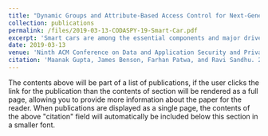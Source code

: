 ```yaml
---
title: "Dynamic Groups and Attribute-Based Access Control for Next-Generation Smart Cars"
collection: publications
permalink: /files/2019-03-13-CODASPY-19-Smart-Car.pdf
excerpt: 'Smart cars are among the essential components and major drivers of future cities and connected world. The interaction among connected entities in this vehicular internet of things (IoT) domain, which also involves smart traffic infrastructure, restaurant beacons, emergency vehicles, etc., offer several real-time applications and provide safer and pleasant driving experience to consumers. With more than 100 million lines of code and hundreds of sensors, these connected vehicles (CVs) expose a large attack surface, which can be remotely compromised and exploited by malicious attackers. Security and privacy are big concerns that deter the adoption of smart cars, which if not properly addressed will have grave implications with risk to human life and limb. In this paper, we present a formalized dynamic groups and attribute-based access control (ABAC) model (referred as CV-ABAC-G) for smart cars ecosystem, where the model not only considers system wide attributes-based security policies but also takes into account the individual user privacy preferences for allowing or denying service notifications, alerts and operations to on-board resources. Further, we introduce a novel notion of groups in vehicular IoT, which are dynamically assigned to moving entities like connected cars, based on their current GPS coordinates, speed or other attributes, to ensure relevance of location and time sensitive notification services, to provide administrative benefits to manage large numbers of entities, and to enable attributes inheritance for fine-grained authorization policies. We present proof of concept implementation of our model in AWS cloud platform demonstrating real-world uses cases along with performance metrics.'
date: 2019-03-13
venue: 'Ninth ACM Conference on Data and Application Security and Privacy (CODASPY '19)'
citation: 'Maanak Gupta, James Benson, Farhan Patwa, and Ravi Sandhu. 2019. Dynamic Groups and Attribute-Based Access Control for Next-Generation Smart Cars. In Proceedings of the Ninth ACM Conference on Data and Application Security and Privacy (CODASPY 19). Association for Computing Machinery, New York, NY, USA, 61–72. https://doi.org/10.1145/3292006.3300048'
---
```


The contents above will be part of a list of publications, if the user clicks the link for the publication than the contents of section will be rendered as a full page, allowing you to provide more information about the paper for the reader. When publications are displayed as a single page, the contents of the above "citation" field will automatically be included below this section in a smaller font.
